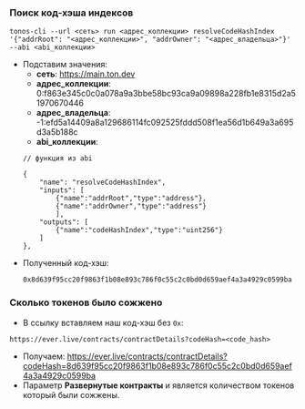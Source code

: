 ### Поиск код-хэша индексов
```
tonos-cli --url <сеть> run <адрес_коллекции> resolveCodeHashIndex '{"addrRoot": "<адрес_коллекции>", "addrOwner": "<адрес_владельца>"}' --abi <abi_коллекции>
```
* Подставим значения:
    * __сеть__: https://main.ton.dev
    * __адрес_коллекции__: 0:f863e345c0c0a078a9a3bbe58bc93ca9a09898a228fb1e8315d2a51970670446
    * __адрес_владельца__: -1:efd5a14409a8a129686114fc092525fddd508f1ea56d1b649a3a695d3a5b188c
    * __abi_коллекции__:
    ```
    // функция из abi

    {
		"name": "resolveCodeHashIndex",
		"inputs": [
			{"name":"addrRoot","type":"address"},
			{"name":"addrOwner","type":"address"}
			],
		"outputs": [
			{"name":"codeHashIndex","type":"uint256"}
		]
	},
    ```
* Полученный код-хэш:   
    ```
    0x8d639f95cc20f9863f1b08e893c786f0c55c2c0bd0d659aef4a3a4929c0599ba
    ```
### Сколько токенов было сожжено
* В ссылку вставляем наш код-хэш без `0x`:
```
https://ever.live/contracts/contractDetails?codeHash=<code_hash>
```
* Получаем:
https://ever.live/contracts/contractDetails?codeHash=8d639f95cc20f9863f1b08e893c786f0c55c2c0bd0d659aef4a3a4929c0599ba
* Параметр __Развернутые контракты__ и является количеством токенов который были сожжены.